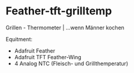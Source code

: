 # Feather-tft-grilltemp

  Grillen - Thermometer | ...wenn Männer kochen

  Equitment:
  - Adafruit Feather
  - Adafruit TFT Feather-Wing
  - 4 Analog NTC (Fleisch- und Grillthemperatur)
